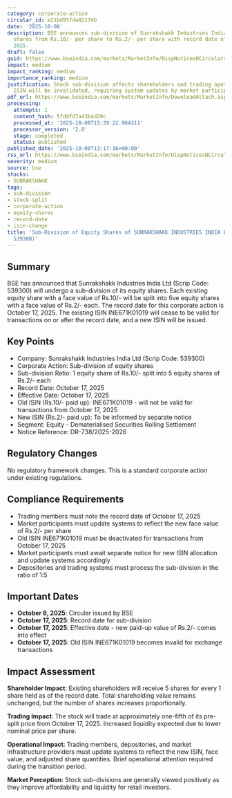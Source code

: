 ```yaml
---
category: corporate-action
circular_id: e21bd95fde8217db
date: '2025-10-08'
description: BSE announces sub-division of Sunrakshakk Industries India Ltd equity
  shares from Rs.10/- per share to Rs.2/- per share with record date of October 17,
  2025.
draft: false
guid: https://www.bseindia.com/markets/MarketInfo/DispNoticesNCirculars.aspx?Noticeid={A2D80075-516D-48D4-9A48-9EC67E92CA45}&noticeno=20251008-49&dt=10/08/2025&icount=49&totcount=62&flag=0
impact: medium
impact_ranking: medium
importance_ranking: medium
justification: Stock sub-division affects shareholders and trading operations. Existing
  ISIN will be invalidated, requiring system updates by market participants.
pdf_url: https://www.bseindia.com/markets/MarketInfo/DownloadAttach.aspx?id=20251008-49&attachedId=
processing:
  attempts: 1
  content_hash: 5fddfd7a43b4d29c
  processed_at: '2025-10-08T15:29:22.964311'
  processor_version: '2.0'
  stage: completed
  status: published
published_date: '2025-10-08T13:17:16+00:00'
rss_url: https://www.bseindia.com/markets/MarketInfo/DispNoticesNCirculars.aspx?Noticeid={A2D80075-516D-48D4-9A48-9EC67E92CA45}&noticeno=20251008-49&dt=10/08/2025&icount=49&totcount=62&flag=0
severity: medium
source: bse
stocks:
- SUNRAKSHAKK
tags:
- sub-division
- stock-split
- corporate-action
- equity-shares
- record-date
- isin-change
title: 'Sub-Division of Equity Shares of SUNRAKSHAKK INDUSTRIES INDIA LTD (Scrip Code:
  539300)'
---
```


## Summary

BSE has announced that Sunrakshakk Industries India Ltd (Scrip Code: 539300) will undergo a sub-division of its equity shares. Each existing equity share with a face value of Rs.10/- will be split into five equity shares with a face value of Rs.2/- each. The record date for this corporate action is October 17, 2025. The existing ISIN INE671K01019 will cease to be valid for transactions on or after the record date, and a new ISIN will be issued.

## Key Points

- Company: Sunrakshakk Industries India Ltd (Scrip Code: 539300)
- Corporate Action: Sub-division of equity shares
- Sub-division Ratio: 1 equity share of Rs.10/- split into 5 equity shares of Rs.2/- each
- Record Date: October 17, 2025
- Effective Date: October 17, 2025
- Old ISIN (Rs.10/- paid up): INE671K01019 - will not be valid for transactions from October 17, 2025
- New ISIN (Rs.2/- paid up): To be informed by separate notice
- Segment: Equity - Dematerialised Securities Rolling Settlement
- Notice Reference: DR-738/2025-2026

## Regulatory Changes

No regulatory framework changes. This is a standard corporate action under existing regulations.

## Compliance Requirements

- Trading members must note the record date of October 17, 2025
- Market participants must update systems to reflect the new face value of Rs.2/- per share
- Old ISIN INE671K01019 must be deactivated for transactions from October 17, 2025
- Market participants must await separate notice for new ISIN allocation and update systems accordingly
- Depositories and trading systems must process the sub-division in the ratio of 1:5

## Important Dates

- **October 8, 2025**: Circular issued by BSE
- **October 17, 2025**: Record date for sub-division
- **October 17, 2025**: Effective date - new paid-up value of Rs.2/- comes into effect
- **October 17, 2025**: Old ISIN INE671K01019 becomes invalid for exchange transactions

## Impact Assessment

**Shareholder Impact**: Existing shareholders will receive 5 shares for every 1 share held as of the record date. Total shareholding value remains unchanged, but the number of shares increases proportionally.

**Trading Impact**: The stock will trade at approximately one-fifth of its pre-split price from October 17, 2025. Increased liquidity expected due to lower nominal price per share.

**Operational Impact**: Trading members, depositories, and market infrastructure providers must update systems to reflect the new ISIN, face value, and adjusted share quantities. Brief operational attention required during the transition period.

**Market Perception**: Stock sub-divisions are generally viewed positively as they improve affordability and liquidity for retail investors.
